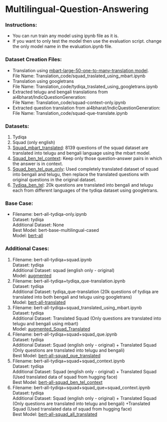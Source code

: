 # Multilingual-Question-Answering

### Instructions:
- You can run train any model using ipynb file as it is.
- If you want to only test the model then use the evaluation script. change the
only model name in the evaluation.ipynb file.<br>
### Dataset Creation Files:
- Translation using <a href="https://huggingface.co/facebook/mbart-large-50-one-to-many-mmt">mbart-large-50-one-to-many-translation model</a>.<br>
File Name: Translation_code/squad_traslated_using_mbart.ipynb
- Translation using googletrans<br>
File Name: Translation_code/tydiqa_traslated_using_googletrans.ipynb
- Extracted telugu and bengali translations from
ai4bharat/IndicQuestionGeneration:<br>
File Name: Translation_code/squad-context-only.ipynb
- Extracted question translation from ai4bharat/IndicQuestionGeneration:<br>
File Name: Translation_code/squad-que-translate.ipynb<br>
### Datasets:
1) Tydiqa
2) Squad (only english)
3) <a href="https://huggingface.co/datasets/Gautam9595/Squad_Translated">Squad_mbart_translated</a>: 8139 questions of the squad dataset are translated
into telugu and bengali language using the mbart model.
4) <a href = "https://huggingface.co/datasets/krinal214/squad_ben_tel_context">Squad_ben_tel_context</a>: Keep only those question-answer pairs in which the answer is in context.
5) <a href="https://huggingface.co/datasets/krinal214/squad_ben_tel_que_only">Squad_ben_tel_que_only</a>: Used completely translated dataset of squad into bengali and telugu, then replace the translated questions with original questions in the original dataset.
6) <a href="https://huggingface.co/datasets/krinal214/tydiqa_ben_tel">Tydiqa_ben_tel</a>: 20k questions are translated into bengali and telugu each from different languages of the tydiqa dataset using googletrans.<br>

### Base Case:
- Filename: bert-all-tydiqa-only.ipynb<br>
Dataset: tydiqa<br>
Additional Dataset: None<br>
Best Model: bert-base-multilingual-cased<br>
Model: <a href="https://huggingface.co/krinal214/bert-all">bert-all</a><br>
### Additional Cases:
1) Filename: bert-all-tydiqa+squad.ipynb<br>
Dataset: tydiqa<br>
Additional Dataset: squad (english only - original)<br>
Model: <a href="https://huggingface.co/krinal214/augmented">augmented</a><br>
2) Filename: bert-all-tydiqa+tydiqa_que-translation.ipynb<br>
Dataset: tydiqa<br>
Additional Dataset: tydiqa_que-translation (20k questions of tydiqa are
translated into both bengali and telugu using googletrans)<br>
Model: <a href="https://huggingface.co/krinal214/bert-all-translated">bert-all-translated</a><br>
3) Filename: bert-all-tydiqa+squad_translated_using_mbart.ipynb<br>
Dataset: tydiqa<br>
Additional Dataset: Translated Squad (Only questions are translated into
telugu and bengali using mbart)<br>
Model: <a href="https://huggingface.co/krinal214/augmented_Squad_Translated">augmented_Squad_Translated</a><br>
4) Filename: bert-all-tydiqa+squad+squad_que.ipynb<br>
Dataset: tydiqa<br>
Additional Dataset: Squad (english only - original) + Translated Squad (Only
questions are translated into telugu and bengali)<br>
Best Model: <a href="https://huggingface.co/krinal214/bert-all-squad_que_translated">bert-all-squad_que_translated</a><br>
5) Filename: bert-all-tydiqa+squad+squad_context.ipynb<br>
Dataset: tydiqa<br>
Additional Dataset: Squad (english only - original) + Translated Squad (Used
translated data of squad from hugging face)<br>
Best Model: <a href="https://huggingface.co/krinal214/bert-all-squad_ben_tel_context">bert-all-squad_ben_tel_context</a><br>
6) Filename: bert-all-tydiqa+squad+squad_que+squad_context.ipynb<br>
Dataset: tydiqa<br>
Additional Dataset: Squad (english only - original) + Translated Squad (Only
questions are translated into telugu and bengali) +Translated Squad (Used
translated data of squad from hugging face)<br>
Best Model: <a href="https://huggingface.co/krinal214/bert-all-squad_all_translated">bert-all-squad_all_translated</a><br>
